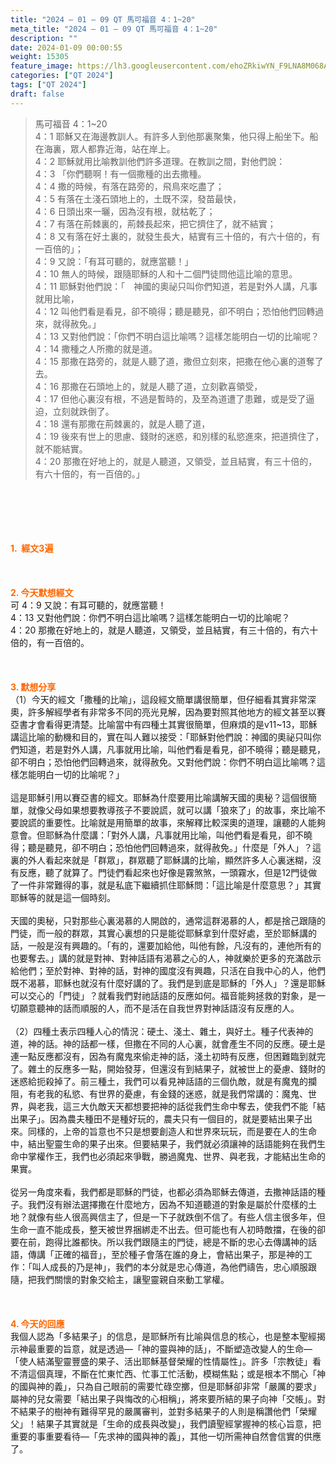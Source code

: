 ```yaml
---
title: "2024 – 01 – 09 QT 馬可福音 4：1~20"
meta_title: "2024 – 01 – 09 QT 馬可福音 4：1~20"
description: ""
date: 2024-01-09 00:00:55
weight: 15305
feature_image: https://lh3.googleusercontent.com/ehoZRkiwYN_F9LNA8M068AYxt73EavCZno-PD1cJRuf5BbSkQVUWr3gNEbt5kSs28Pb_Elg17kSrtf9ybWvojWoMV6I4tPM3vGRGDq6GkKkPdL2Gut4QAIw4-uykKUAtNiKgQKntvsU=w800
categories: ["QT 2024"]
tags: ["QT 2024"]
draft: false
---
```


<blockquote>馬可福音 4：1~20<br />
4：1 耶穌又在海邊教訓人。有許多人到他那裏聚集，他只得上船坐下。船在海裏，眾人都靠近海，站在岸上。<br />
4：2 耶穌就用比喻教訓他們許多道理。在教訓之間，對他們說：<br />
4：3 「你們聽啊！有一個撒種的出去撒種。<br />
4：4 撒的時候，有落在路旁的，飛鳥來吃盡了；<br />
4：5 有落在土淺石頭地上的，土既不深，發苗最快，<br />
4：6 日頭出來一曬，因為沒有根，就枯乾了；<br />
4：7 有落在荊棘裏的，荊棘長起來，把它擠住了，就不結實；<br />
4：8 又有落在好土裏的，就發生長大，結實有三十倍的，有六十倍的，有一百倍的」；<br />
4：9 又說：「有耳可聽的，就應當聽！」<br />
4：10 無人的時候，跟隨耶穌的人和十二個門徒問他這比喻的意思。<br />
4：11 耶穌對他們說：「　神國的奧祕只叫你們知道，若是對外人講，凡事就用比喻，<br />
4：12 叫他們看是看見，卻不曉得；聽是聽見，卻不明白；恐怕他們回轉過來，就得赦免。」<br />
4：13 又對他們說：「你們不明白這比喻嗎？這樣怎能明白一切的比喻呢？<br />
4：14 撒種之人所撒的就是道。<br />
4：15 那撒在路旁的，就是人聽了道，撒但立刻來，把撒在他心裏的道奪了去。<br />
4：16 那撒在石頭地上的，就是人聽了道，立刻歡喜領受，<br />
4：17 但他心裏沒有根，不過是暫時的，及至為道遭了患難，或是受了逼迫，立刻就跌倒了。<br />
4：18 還有那撒在荊棘裏的，就是人聽了道，<br />
4：19 後來有世上的思慮、錢財的迷惑，和別樣的私慾進來，把道擠住了，就不能結實。<br />
4：20 那撒在好地上的，就是人聽道，又領受，並且結實，有三十倍的，有六十倍的，有一百倍的。」</blockquote><br />
&nbsp;<br />
<br />
&nbsp;<br />
<br />
<span style="color: #ff6600;"><strong>1.  經文3遍</strong></span><br />
<br />
&nbsp;<br />
<br />
<span style="color: #ff6600;"><strong>2. 今天默想經文<br />
</strong></span>可 4：9 又說：有耳可聽的，就應當聽！<br />
4：13 又對他們說：你們不明白這比喻嗎？這樣怎能明白一切的比喻呢？<br />
4：20 那撒在好地上的，就是人聽道，又領受，並且結實，有三十倍的，有六十倍的，有一百倍的。<br />
<br />
&nbsp;<br />
<br />
<strong><span style="color: #ff6600;">3. 默想分享<br />
</span></strong>（1）今天的經文「撒種的比喻」，這段經文簡單講很簡單，但仔細看其實非常深奧，許多解經學者有非常多不同的亮光見解，因為要對照其他地方的經文甚至以賽亞書才會看得更清楚。比喻當中有四種土其實很簡單，但麻煩的是v11~13，耶穌講這比喻的動機和目的，實在叫人難以接受：「耶穌對他們說：神國的奧祕只叫你們知道，若是對外人講，凡事就用比喻，叫他們看是看見，卻不曉得；聽是聽見，卻不明白；恐怕他們回轉過來，就得赦免。又對他們說：你們不明白這比喻嗎？這樣怎能明白一切的比喻呢？」<br />
<br />
這是耶穌引用以賽亞書的經文。耶穌為什麼要用比喻講解天國的奧秘？這個很簡單，就像父母如果想要教導孩子不要說謊，就可以講「狼來了」的故事，來比喻不要說謊的重要性。比喻就是用簡單的故事，來解釋比較深奧的道理，讓聽的人能夠意會。但耶穌為什麼講：「對外人講，凡事就用比喻，叫他們看是看見，卻不曉得；聽是聽見，卻不明白；恐怕他們回轉過來，就得赦免。」什麼是「外人」？這裏的外人看起來就是「群眾」，群眾聽了耶穌講的比喻，顯然許多人心裏迷糊，沒有反應，聽了就算了。門徒們看起來也好像是霧煞煞，一頭霧水，但是12門徒做了一件非常難得的事，就是私底下繼續抓住耶穌問：「這比喻是什麼意思？」其實耶穌等的就是這一個時刻。<br />
<br />
天國的奧秘，只對那些心裏渴慕的人開啟的，通常這群渴慕的人，都是捨己跟隨的門徒，而一般的群眾，其實心裏想的只是能從耶穌拿到什麼好處，至於耶穌講的話，一般是沒有興趣的。「有的，還要加給他，叫他有餘，凡沒有的，連他所有的也要奪去。」講的就是對神、對神話語有渴慕之心的人，神就樂於更多的充滿啟示給他們；至於對神、對神的話，對神的國度沒有興趣，只活在自我中心的人，他們既不渴慕，耶穌也就沒有什麼好講的了。我們是到底是耶穌的「外人」？還是耶穌可以交心的「門徒」？就看我們對祂話語的反應如何。福音能夠拯救的對象，是一切願意聽神的話而順服的人，而不是活在自我世界對神話語沒有反應的人。<br />
<br />
（2）四種土表示四種人心的情況：硬土、淺土、雜土，與好土。種子代表神的道，神的話。神的話都一樣，但撒在不同的人心裏，就會產生不同的反應。硬土是連一點反應都沒有，因為有魔鬼來偷走神的話，淺土初時有反應，但困難臨到就完了。雜土的反應多一點，開始發芽，但還沒有到結果子，就被世上的憂慮、錢財的迷惑給扼殺掉了。前三種土，我們可以看見神話語的三個仇敵，就是有魔鬼的攔阻，有老我的私慾、有世界的憂慮，有金錢的迷惑，就是我們常講的：魔鬼、世界，與老我，這三大仇敵天天都想要把神的話從我們生命中奪去，使我們不能「結出果子」。因為農夫種田不是種好玩的，農夫只有一個目的，就是要結出果子出來。同樣的，上帝的旨意也不只是想要創造人和世界來玩玩，而是要在人的生命中，結出聖靈生命的果子出來。但要結果子，我們就必須讓神的話語能夠在我們生命中掌權作王，我們也必須起來爭戰，勝過魔鬼、世界、與老我，才能結出生命的果實。<br />
<br />
從另一角度來看，我們都是耶穌的門徒，也都必須為耶穌去傳道，去撒神話語的種子。我們沒有辦法選擇撒在什麼地方，因為不知道聽道的對象是屬於什麼樣的土地？就像有些人很高興信主了，但是一下子就跌倒不信了。有些人信主很多年，但生命一直不能成長，整天被世界捆綁走不出去。但可能也有人初時敵擋，在後的卻要在前，跑得比誰都快。所以我們跟隨主的門徒，總是不斷的忠心去傳講神的話語，傳講「正確的福音」，至於種子會落在誰的身上，會結出果子，那是神的工作：「叫人成長的乃是神」，我們的本分就是忠心傳道，為他們禱告，忠心順服跟隨，把我們關懷的對象交給主，讓聖靈親自來動工掌權。<br />
<br />
&nbsp;<br />
<br />
<strong style="font-size: inherit;"><span style="color: #ff6600;">4. 今天的回應<br />
</span></strong>我個人認為「多結果子」的信息，是耶穌所有比喻與信息的核心，也是整本聖經揭示神最重要的旨意，就是透過—「神的靈與神的話」，不斷塑造改變人的生命—「使人結滿聖靈豐盛的果子、活出耶穌基督榮耀的性情屬性」。許多「宗教徒」看不清這個真理，不斷在忙東忙西、忙事工忙活動，模糊焦點；或是根本不關心「神的國與神的義」，只為自己眼前的需要忙碌空擲，但是耶穌卻非常「嚴厲的要求」屬神的兒女需要「結出果子與悔改的心相稱」，將來要所結的果子向神「交帳」。對不結果子的樹神有難得罕見的嚴厲審判，並對多結果子的人則是稱讚他們「榮耀父」！結果子其實就是「生命的成長與改變」，我們讀聖經掌握神的核心旨意，把重要的事重要看待—「先求神的國與神的義」，其他一切所需神自然會信實的供應了。<br />
<br />
<audio style="display: none;" controls="controls"></audio><br />
<br />
<audio style="display: none;" controls="controls"></audio><br />
<br />
<audio style="display: none;" controls="controls"></audio><br />
<br />
<audio style="display: none;" controls="controls"></audio><br />
<br />
<audio style="display: none;" controls="controls"></audio>
        